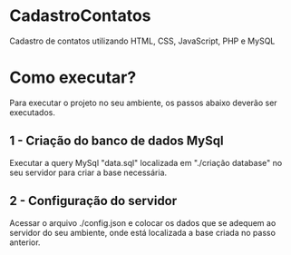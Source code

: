 # CadastroContatos
Cadastro de contatos utilizando HTML, CSS, JavaScript, PHP e MySQL

# Como executar?
Para executar o projeto no seu ambiente, os passos abaixo deverão ser executados.

## 1 - Criação do banco de dados MySql
Executar a query MySql "data.sql" localizada em "./criação database" no seu servidor para criar a base necessária.

## 2 - Configuração do servidor
Acessar o arquivo ./config.json e colocar os dados que se adequem ao servidor do seu ambiente, onde está localizada a base criada no passo anterior.


